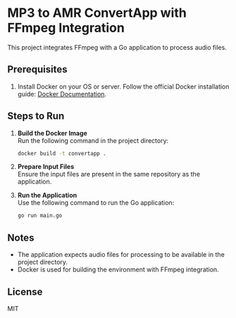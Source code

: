 # MP3 to AMR ConvertApp with FFmpeg Integration

This project integrates FFmpeg with a Go application to process audio files.

## Prerequisites

1. Install Docker on your OS or server. Follow the official Docker installation guide: [Docker Documentation](https://docs.docker.com/get-docker/).

## Steps to Run

1. **Build the Docker Image**  
   Run the following command in the project directory:
   ```bash
   docker build -t convertapp .
   ```

2. **Prepare Input Files**  
   Ensure the input files are present in the same repository as the application.

3. **Run the Application**  
   Use the following command to run the Go application:
   ```bash
   go run main.go
   ```

## Notes

- The application expects audio files for processing to be available in the project directory.
- Docker is used for building the environment with FFmpeg integration.

## License

MIT

